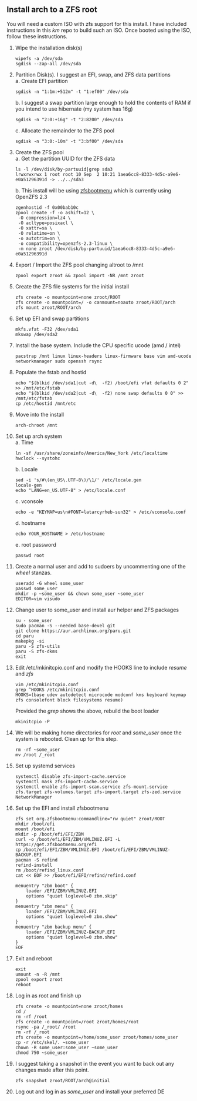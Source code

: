 ## Install arch to a ZFS root  

You will need a custom ISO with zfs support for this install. I have included instructions in this *km* repo to build such an ISO.  Once booted using the ISO, follow these instructions.

1. Wipe the installation disk(s)  
   ```
   wipefs -a /dev/sda
   sgdisk --zap-all /dev/sda
   ```
2. Partition Disk(s). I suggest an EFI, swap, and ZFS data partitions  
   a. Create EFI partition  
   ```
   sgdisk -n "1:1m:+512m" -t "1:ef00" /dev/sda
   ```  
   b. I suggest a swap partition large enough to hold the contents of RAM if you intend to use hibernate (my system has 16g)
   ```
   sgdisk -n "2:0:+16g" -t "2:8200" /dev/sda
   ```
   c. Allocate the remainder to the ZFS pool  
   ```
   sgdisk -n "3:0:-10m" -t "3:bf00" /dev/sda
   ```
3. Create the ZFS pool  
    a. Get the partition UUID for the ZFS data  
      ```
      ls -l /dev/disk/by-partuuid|grep sda3
      lrwxrwxrwx 1 root root 10 Sep  2 10:21 1aea6cc8-8333-4d5c-a9e6-e0a51296391d -> ../../sda3
      ```
    b. This install will be using [zfsbootmenu](https://zfsbootmenu.org) which is currently using OpenZFS 2.3
      ```
      zgenhostid -f 0x00bab10c
      zpool create -f -o ashift=12 \
       -O compression=lz4 \
       -O acltype=posixacl \
       -O xattr=sa \
       -O relatime=on \
       -o autotrim=on \
       -o compatibility=openzfs-2.3-linux \
       -m none zroot /dev/disk/by-partuuid/1aea6cc8-8333-4d5c-a9e6-e0a51296391d
      ```
4. Export / Import the ZFS pool changing altroot to /mnt
   ```
   zpool export zroot && zpool import -NR /mnt zroot
   ```
5. Create the ZFS file systems for the initial install  
   ```
   zfs create -o mountpoint=none zroot/ROOT
   zfs create -o mountpoint=/ -o canmount=noauto zroot/ROOT/arch
   zfs mount zroot/ROOT/arch
   ```
6. Set up EFI and swap partitions  
   ```
   mkfs.vfat -F32 /dev/sda1
   mkswap /dev/sda2
   ```
7. Install the base system. Include the CPU specific ucode (amd / intel)  
   ```
   pacstrap /mnt linux linux-headers linux-firmware base vim amd-ucode networkmanager sudo openssh rsync
   ```
8. Populate the fstab and hostid  
   ```
   echo "$(blkid /dev/sda1|cut -d\  -f2) /boot/efi vfat defaults 0 2" >> /mnt/etc/fstab
   echo "$(blkid /dev/sda2|cut -d\  -f2) none swap defaults 0 0" >> /mnt/etc/fstab
   cp /etc/hostid /mnt/etc
   ```
9. Move into the install  
   ```
   arch-chroot /mnt
   ```
10. Set up arch system  
   a. Time  
      ```
      ln -sf /usr/share/zoneinfo/America/New_York /etc/localtime
      hwclock --systohc
      ```
    b. Locale  
       ```
       sed -i 's/#\(en_US\.UTF-8\)/\1/' /etc/locale.gen
       locale-gen
       echo "LANG=en_US.UTF-8" > /etc/locale.conf
       ```
    c. vconsole  
       ```
       echo -e "KEYMAP=us\n#FONT=latarcyrheb-sun32" > /etc/vconsole.conf
       ```
    d. hostname  
       ```
       echo YOUR_HOSTNAME > /etc/hostname
       ```
    e. root password  
       ```
       passwd root
       ```
11. Create a normal user and add to sudoers by uncommenting one of the *wheel* stanzas.  
    ```
    useradd -G wheel some_user
    passwd some_user
    mkdir -p ~some_user && chown some_user ~some_user
    EDITOR=vim visudo
    ```
12. Change user to some_user and install aur helper and ZFS packages
    ```
    su - some_user
    sudo pacman -S --needed base-devel git
    git clone https://aur.archlinux.org/paru.git
    cd paru
    makepkg -si
    paru -S zfs-utils
    paru -S zfs-dkms
    exit
    ```
13. Edit /etc/mkinitcpio.conf and modify the HOOKS line to include *resume* and *zfs*  
    ```
    vim /etc/mkinitcpio.conf
    grep ^HOOKS /etc/mkinitcpio.conf
    HOOKS=(base udev autodetect microcode modconf kms keyboard keymap zfs consolefont block filesystems resume)
    ```
    Provided the *grep* shows the above, rebuild the boot loader  
    ```
    mkinitcpio -P
    ```
14. We will be making home directories for *root* and *some_user* once the system is rebooted. Clean up for this step.  
    ```
    rm -rf ~some_user
    mv /root /_root
    ```
15. Set up systemd services  
    ```
    systemctl disable zfs-import-cache.service
    systemctl mask zfs-import-cache.service
    systemctl enable zfs-import-scan.service zfs-mount.service zfs.target zfs-volumes.target zfs-import.target zfs-zed.service NetworkManager
    ```
16. Set up the EFI and install zfsbootmenu  
    ```
    zfs set org.zfsbootmenu:commandline="rw quiet" zroot/ROOT
    mkdir /boot/efi
    mount /boot/efi
    mkdir -p /boot/efi/EFI/ZBM
    curl -o /boot/efi/EFI/ZBM/VMLINUZ.EFI -L https://get.zfsbootmenu.org/efi
    cp /boot/efi/EFI/ZBM/VMLINUZ.EFI /boot/efi/EFI/ZBM/VMLINUZ-BACKUP.EFI
    pacman -S refind
    refind-install
    rm /boot/refind_linux.conf
    cat << EOF >> /boot/efi/EFI/refind/refind.conf

    menuentry "zbm boot" {
        loader /EFI/ZBM/VMLINUZ.EFI
        options "quiet loglevel=0 zbm.skip"
    }
    menuentry "zbm menu" {
        loader /EFI/ZBM/VMLINUZ.EFI
        options "quiet loglevel=0 zbm.show"
    }
    menuentry "zbm backup menu" {
        loader /EFI/ZBM/VMLINUZ-BACKUP.EFI
        options "quiet loglevel=0 zbm.show"
    }
    EOF
    ```
17. Exit and reboot  
    ```
    exit
    umount -n -R /mnt
    zpool export zroot
    reboot
    ```
18. Log in as root and finish up  
    ```
    zfs create -o mountpoint=none zroot/homes
    cd /
    rm -rf /root
    zfs create -o mountpoint=/root zroot/homes/root
    rsync -pa /_root/ /root
    rm -rf /_root
    zfs create -o mountpoint=/home/some_user zroot/homes/some_user
    cp -r /etc/skel/. ~some_user
    chown -R some_user:some_user ~some_user
    chmod 750 ~some_user
    ```
19. I suggest taking a snapshot in the event you want to back out any changes made after this point.  
    ```
    zfs snapshot zroot/ROOT/arch@initial
    ```
10. Log out and log in as *some_user* and install your preferred DE
    



